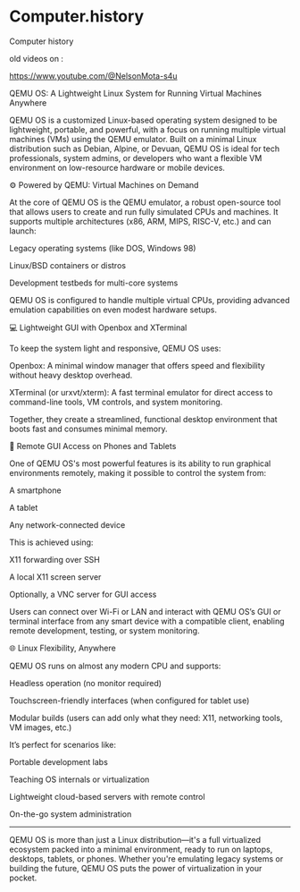 # Computer.history
Computer history 


old videos on :

https://www.youtube.com/@NelsonMota-s4u




QEMU OS: A Lightweight Linux System for Running Virtual Machines Anywhere

QEMU OS is a customized Linux-based operating system designed to be lightweight, portable, and powerful, with a focus on running multiple virtual machines (VMs) using the QEMU emulator. Built on a minimal Linux distribution such as Debian, Alpine, or Devuan, QEMU OS is ideal for tech professionals, system admins, or developers who want a flexible VM environment on low-resource hardware or mobile devices.

⚙️ Powered by QEMU: Virtual Machines on Demand

At the core of QEMU OS is the QEMU emulator, a robust open-source tool that allows users to create and run fully simulated CPUs and machines. It supports multiple architectures (x86, ARM, MIPS, RISC-V, etc.) and can launch:

Legacy operating systems (like DOS, Windows 98)

Linux/BSD containers or distros

Development testbeds for multi-core systems


QEMU OS is configured to handle multiple virtual CPUs, providing advanced emulation capabilities on even modest hardware setups.

💻 Lightweight GUI with Openbox and XTerminal

To keep the system light and responsive, QEMU OS uses:

Openbox: A minimal window manager that offers speed and flexibility without heavy desktop overhead.

XTerminal (or urxvt/xterm): A fast terminal emulator for direct access to command-line tools, VM controls, and system monitoring.


Together, they create a streamlined, functional desktop environment that boots fast and consumes minimal memory.

📲 Remote GUI Access on Phones and Tablets

One of QEMU OS's most powerful features is its ability to run graphical environments remotely, making it possible to control the system from:

A smartphone

A tablet

Any network-connected device


This is achieved using:

X11 forwarding over SSH

A local X11 screen server

Optionally, a VNC server for GUI access


Users can connect over Wi-Fi or LAN and interact with QEMU OS’s GUI or terminal interface from any smart device with a compatible client, enabling remote development, testing, or system monitoring.

🌐 Linux Flexibility, Anywhere

QEMU OS runs on almost any modern CPU and supports:

Headless operation (no monitor required)

Touchscreen-friendly interfaces (when configured for tablet use)

Modular builds (users can add only what they need: X11, networking tools, VM images, etc.)


It’s perfect for scenarios like:

Portable development labs

Teaching OS internals or virtualization

Lightweight cloud-based servers with remote control

On-the-go system administration



---

QEMU OS is more than just a Linux distribution—it's a full virtualized ecosystem packed into a minimal environment, ready to run on laptops, desktops, tablets, or phones. Whether you're emulating legacy systems or building the future, QEMU OS puts the power of virtualization in your pocket.





